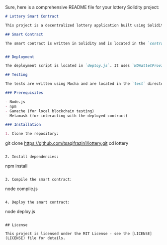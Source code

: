 Sure, here is a comprehensive README file for your lottery Solidity project:

```markdown
# Lottery Smart Contract

This project is a decentralized lottery application built using Solidity, Web3.js, and React. The smart contract is deployed on the Ethereum blockchain and allows users to enter a lottery by sending Ether. A winner is randomly selected, and the entire balance of the contract is transferred to the winner.

## Smart Contract

The smart contract is written in Solidity and is located in the `contracts` directory.


## Deployment

The deployment script is located in `deploy.js`. It uses `HDWalletProvider` and `Web3` to deploy the contract to the Ethereum network.

## Testing

The tests are written using Mocha and are located in the `test` directory.

### Prerequisites

- Node.js
- npm
- Ganache (for local blockchain testing)
- Metamask (for interacting with the deployed contract)

### Installation

1. Clone the repository:
   ```
   git clone https://github.com/tsaqifrazin1/lottery.git
   cd lottery
   ```

2. Install dependencies:
   ```
   npm install
   ```

3. Compile the smart contract:
   ```
   node compile.js
   ```

4. Deploy the smart contract:
   ```
   node deploy.js
   ```

## License

This project is licensed under the MIT License - see the [LICENSE](LICENSE) file for details.